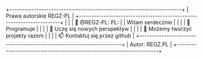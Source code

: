 +----------------------------------------------------------------------+
| Prawa autorskie REGZ-PL                                              |
+----------------------------------------------------------------------+
|                                                                      |
| 👋 @REGZ-PL:                                                   PL:   |
| Witam serdecznie                                                     |
|                                                                      |
| 👀 Programuje                                                        |
|                                                                      |
| 🌱 Uczę się nowych perspektyw                                        |
|                                                                      |
| 💞️ Możemy tworzyć projekty razem                                     |
|                                                                      |
| 📫 Kontaktuj się przez github                                        |
+----------------------------------------------------------------------+
| Autor: REGZ.PL                                                       |
+----------------------------------------------------------------------+

